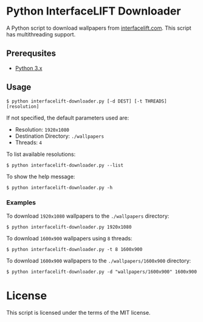 # Python InterfaceLIFT Downloader
A Python script to download wallpapers from [interfacelift.com](https://interfacelift.com/). This script has multithreading support.

## Prerequsites

- [Python 3.x](https://www.python.org/downloads/)

## Usage

```
$ python interfacelift-downloader.py [-d DEST] [-t THREADS] [resolution]
```

If not specified, the default parameters used are:

- Resolution: `1920x1080`
- Destination Directory: `./wallpapers`
- Threads: `4`

To list available resolutions:

```
$ python interfacelift-downloader.py --list
```

To show the help message:

```
$ python interfacelift-downloader.py -h
```

### Examples

To download `1920x1080` wallpapers to the `./wallpapers` directory:

```
$ python interfacelift-downloader.py 1920x1080
```

To download `1600x900` wallpapers using `8` threads:

```
$ python interfacelift-downloader.py -t 8 1600x900
```

To download `1600x900` wallpapers to the `./wallpapers/1600x900` directory:

```
$ python interfacelift-downloader.py -d "wallpapers/1600x900" 1600x900
```

# License

This script is licensed under the terms of the MIT license.

